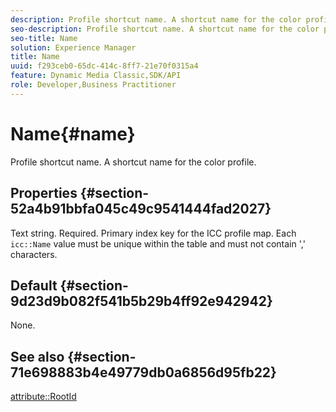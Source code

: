 ```yaml
---
description: Profile shortcut name. A shortcut name for the color profile.
seo-description: Profile shortcut name. A shortcut name for the color profile.
seo-title: Name
solution: Experience Manager
title: Name
uuid: f293ceb0-65dc-414c-8ff7-21e70f0315a4
feature: Dynamic Media Classic,SDK/API
role: Developer,Business Practitioner
---
```


# Name{#name}

Profile shortcut name. A shortcut name for the color profile.

## Properties {#section-52a4b91bbfa045c49c9541444fad2027}

Text string. Required. Primary index key for the ICC profile map. Each `icc::Name` value must be unique within the table and must not contain ',' characters.

## Default {#section-9d23d9b082f541b5b29b4ff92e942942}

None.

## See also {#section-71e698883b4e49779db0a6856d95fb22}

[attribute::RootId](../../../../../ir-api/material-cat/image-rendering-api-ref/c-ir-material-catalog/c-ir-attributes-reference/r-ir-rootid.md#reference-54b42b7125824be593378c1accb70d5a) 
